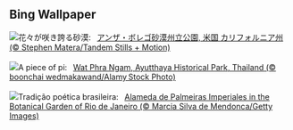 ## Bing Wallpaper
![](https://www.bing.com/th?id=OHR.AnzaBorregoBloom_JA-JP4195875577_UHD.jpg&w=1000)花々が咲き誇る砂漠:&nbsp;&ensp;[アンザ・ボレゴ砂漠州立公園, 米国 カリフォルニア州 (© Stephen Matera/Tandem Stills + Motion)](https://www.bing.com/th?id=OHR.AnzaBorregoBloom_JA-JP4195875577_UHD.jpg)
<br><br/>
![](https://www.bing.com/th?id=OHR.AyutthayaTree_EN-GB6491490381_UHD.jpg&w=1000)A piece of pi:&nbsp;&ensp;[Wat Phra Ngam, Ayutthaya Historical Park, Thailand (© boonchai wedmakawand/Alamy Stock Photo)](https://www.bing.com/th?id=OHR.AyutthayaTree_EN-GB6491490381_UHD.jpg)
<br><br/>
![](https://www.bing.com/th?id=OHR.CancaoDoExilio_PT-BR1504985587_UHD.jpg&w=1000)Tradição poética brasileira:&nbsp;&ensp;[Alameda de Palmeiras Imperiales in the Botanical Garden of Rio de Janeiro (© Marcia Silva de Mendonca/Getty Images)](https://www.bing.com/th?id=OHR.CancaoDoExilio_PT-BR1504985587_UHD.jpg)
<br><br/>
